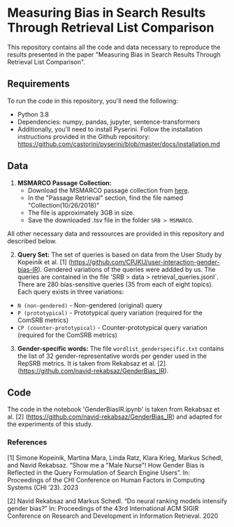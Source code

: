 # Measuring Bias in Search Results Through Retrieval List Comparison

This repository contains all the code and data necessary to reproduce the results presented in the paper "Measuring Bias in Search Results Through Retrieval List Comparison".

## Requirements

To run the code in this repository, you'll need the following:

- Python 3.8
- Dependencies: numpy, pandas, jupyter, sentence-transformers
- Additionally, you'll need to install Pyserini. Follow the installation instructions provided in the Github repository: https://github.com/castorini/pyserini/blob/master/docs/installation.md

## Data

1. **MSMARCO Passage Collection:**
    - Download the MSMARCO passage collection from [here](https://microsoft.github.io/msmarco/).
    - In the "Passage Retrieval" section, find the file named "Collection(10/26/2018)"
    - The file is approximately 3GB in size.
    - Save the downloaded .tsv file in the folder `SRB > MSMARCO`.

All other necessary data and ressources are provided in this repository and described below.

2. **Query Set:**
The set of queries is based on data from the User Study by Kopeinik et al. [1] (https://github.com/CPJKU/user-interaction-gender-bias-IR). Gendered variations of the queries were addded by us.
The queries are contained in the file 'SRB > data > retrieval_queries.jsonl`. There are 280 bias-sensitive queries (35 from each of eight topics). Each query exists in three variations:
* `N (non-gendered)` - Non-gendered (original) query
* `P (prototypical)` - Prototypical query variation (required for the ComSRB metrics)
* `CP (counter-prototypical)` - Counter-prototypical query variation (required for the ComSRB metrics)


3. **Gender-specific words:**
The file `wordlist_genderspecific.txt` contains the list of 32 gender-representative words per gender used in the RepSRB metrics. It is taken from Rekabsaz et al. [2] (https://github.com/navid-rekabsaz/GenderBias_IR).

## Code

The code in the notebook 'GenderBiasIR.ipynb' is taken from Rekabsaz et al. [2] (https://github.com/navid-rekabsaz/GenderBias_IR) and adapted for the experiments of this study.


### References

[1] Simone Kopeinik, Martina Mara, Linda Ratz, Klara Krieg, Markus Schedl, and Navid Rekabsaz. “Show me a "Male Nurse"! How Gender Bias is Reflected in the Query Formulation of Search Engine Users”. In: Proceedings of the CHI Conference on Human Factors in Computing Systems (CHI ’23). 2023

[2] Navid Rekabsaz and Markus Schedl. “Do neural ranking models intensify gender bias?” In: Proceedings of the 43rd International ACM SIGIR Conference on Research and Development in Information Retrieval. 2020
